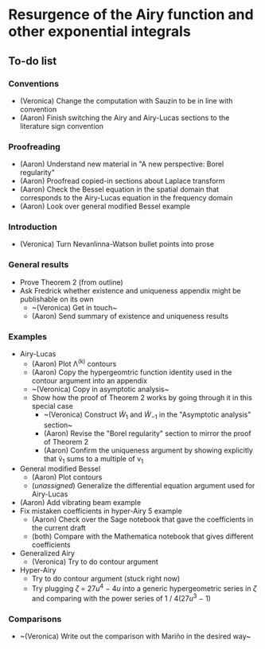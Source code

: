 # Resurgence of the Airy function and other exponential integrals

## To-do list

### Conventions
- (Veronica) Change the computation with Sauzin to be in line with convention
- (Aaron) Finish switching the Airy and Airy-Lucas sections to the literature sign convention
### Proofreading
- (Aaron) Understand new material in "A new perspective: Borel regularity"
- (Aaron) Proofread copied-in sections about Laplace transform
- (Aaron) Check the Bessel equation in the spatial domain that corresponds to the Airy-Lucas equation in the frequency domain
- (Aaron) Look over general modified Bessel example
### Introduction
- (Veronica) Turn Nevanlinna-Watson bullet points into prose
### General results
- Prove Theorem 2 (from outline)
- Ask Fredrick whether existence and uniqueness appendix might be publishable on its own
  - ~(Veronica) Get in touch~
  - (Aaron) Send summary of existence and uniqueness results
### Examples
- Airy-Lucas
  - (Aaron) Plot &Lambda;<sup>(k)</sup> contours
  - (Aaron) Copy the hypergeomtric function identity used in the contour argument into an appendix
  - ~(Veronica) Copy in asymptotic analysis~
  - Show how the proof of Theorem 2 works by going through it in this special case
    - ~(Veronica) Construct *W̃*<sub>1</sub> and *W̃*<sub>&minus;1</sub> in the "Asymptotic analysis" section~
    - (Aaron) Revise the "Borel regularity" section to mirror the proof of Theorem 2
    - (Aaron) Confirm the uniqueness argument by showing explicitly that ṽ<sub>1</sub> sums to a multiple of v<sub>1</sub>
- General modified Bessel
  - (Aaron) Plot contours
  - (*unassigned*) Generalize the differential equation argument used for Airy-Lucas
- (Aaron) Add vibrating beam example
- Fix mistaken coefficients in hyper-Airy 5 example
  - (Aaron) Check over the Sage notebook that gave the coefficients in the current draft
  - (both) Compare with the Mathematica notebook that gives different coefficients
- Generalized Airy
  - (Veronica) Try to do contour argument
- Hyper-Airy
  - Try to do contour argument (stuck right now)
  - Try plugging <i>&zeta;</i>&nbsp;=&nbsp;27<i>u</i><sup>4</sup>&nbsp;&minus;&nbsp;4<i>u</i> into a generic hypergeometric series in <i>&zeta;</i> and comparing with the power series of 1&nbsp;/&nbsp;4(27<i>u</i><sup>3</sup>&nbsp;&minus;&nbsp;1)
### Comparisons
- ~(Veronica) Write out the comparison with Mariño in the desired way~
